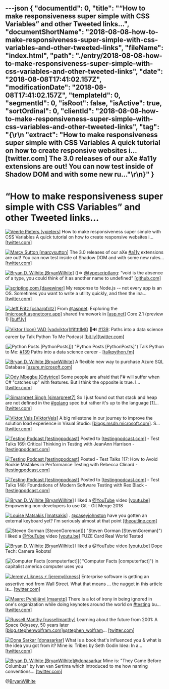 ---json
{
  "documentId": 0,
  "title": "“How to make responsiveness super simple with CSS Variables” and other Tweeted links…",
  "documentShortName": "2018-08-08-how-to-make-responsiveness-super-simple-with-css-variables-and-other-tweeted-links",
  "fileName": "index.html",
  "path": "./entry/2018-08-08-how-to-make-responsiveness-super-simple-with-css-variables-and-other-tweeted-links",
  "date": "2018-08-08T17:41:02.157Z",
  "modificationDate": "2018-08-08T17:41:02.157Z",
  "templateId": 0,
  "segmentId": 0,
  "isRoot": false,
  "isActive": true,
  "sortOrdinal": 0,
  "clientId": "2018-08-08-how-to-make-responsiveness-super-simple-with-css-variables-and-other-tweeted-links",
  "tag": "{\r\n  \"extract\": \"How to make responsiveness super simple with CSS Variables A quick tutorial on how to create responsive websites i…       [twitter.com] The 3.0 releases of our aXe       #a11y extensions are out! You can now test inside of Shadow DOM and with some new ru...\"\r\n}"
}
---

# “How to make responsiveness super simple with CSS Variables” and other Tweeted links…

[<img alt="Veerle Pieters [vpieters]" src="https://songhay.blob.core.windows.net/shared-social-twitter/vpieters.png">](http://t.co/A4ZEwCEPEs "Veerle Pieters [vpieters]") How to make responsiveness super simple with CSS Variables A quick tutorial on how to create responsive websites i… [[twitter.com]](https://twitter.com/i/web/status/981489191027724293)

[<img alt="Marcy Sutton [marcysutton]" src="https://songhay.blob.core.windows.net/shared-social-twitter/marcysutton.jpg">](https://t.co/CLt1pn8hLu "Marcy Sutton [marcysutton]") The 3.0 releases of our aXe [#a11y](http://twitter.com/search?q=%23a11y) extensions are out! You can now test inside of Shadow DOM and with some new rules… [[twitter.com]](https://twitter.com/i/web/status/981216839723200512)

[<img alt="Bryan D. Wilhite [BryanWilhite]" src="https://songhay.blob.core.windows.net/shared-social-twitter/BryanWilhite.jpeg">](http://t.co/UNdqV0Z1zz "Bryan D. Wilhite [BryanWilhite]") ()=&gt; [@typescriptlang](http://twitter.com/typescriptlang): “void is the absence of a type, you could think of it as another name to undefined” [[github.com]](https://github.com/Microsoft/TypeScript/issues/8322)

[<img alt="scripting.com [davewiner]" src="https://songhay.blob.core.windows.net/shared-social-twitter/davewiner.jpg">](https://t.co/ztgzDGiyOj "scripting.com [davewiner]") My response to Node.js -- not every app is an OS. Sometimes you want to write a utility quickly, and then the ina… [[twitter.com]](https://twitter.com/i/web/status/981907379678842880)

[<img alt="Jeff Fritz [csharpfritz]" src="https://songhay.blob.core.windows.net/shared-social-twitter/csharpfritz.jpg">](https://t.co/b3mDItgW1b "Jeff Fritz [csharpfritz]") From [@aspnet](http://twitter.com/aspnet): Exploring the [[microsoft.aspnetcore.app]](http://Microsoft.AspNetCore.App) shared framework in [[asp.net]](http://ASP.NET) Core 2.1 (preview 1) [[buff.ly]](https://buff.ly/2HLplIs)

[<img alt="Viktor (Icon) VAD [vadviktor]" src="https://songhay.blob.core.windows.net/shared-social-twitter/vadviktor.jpeg">](https://t.co/t7PbiIRHOC "Viktor (Icon) VAD [vadviktor]")[#iftttIMG](http://twitter.com/search?q=%23iftttIMG) 🐣🔊 [#139](http://twitter.com/search?q=%23139): Paths into a data science career by Talk Python To Me Podcast [[bit.ly]](http://bit.ly/2BlfuWm)[[twitter.com]](https://twitter.com/vadviktor/status/935953297357320193/photo/1)

[<img alt="Python Posts [PythonPosts]" src="https://songhay.blob.core.windows.net/shared-social-twitter/PythonPosts.jpg">]( "Python Posts [PythonPosts]") Talk Python to Me: [#139](http://twitter.com/search?q=%23139) Paths into a data science career - [[talkpython.fm]](https://talkpython.fm/episodes/show/139/paths-into-a-data-science-career)

[<img alt="Bryan D. Wilhite [BryanWilhite]" src="https://songhay.blob.core.windows.net/shared-social-twitter/BryanWilhite.jpeg">](http://t.co/UNdqV0Z1zz "Bryan D. Wilhite [BryanWilhite]") A flexible new way to purchase Azure SQL Database [[azure.microsoft.com]](https://azure.microsoft.com/blog/a-flexible-new-way-to-purchase-azure-sql-database/)

[<img alt="Ody Mbegbu [Odytrice]" src="https://songhay.blob.core.windows.net/shared-social-twitter/Odytrice.jpg">](https://t.co/8wuRpLOaxa "Ody Mbegbu [Odytrice]") Some people are afraid that F# will suffer when C# "catches up" with features. But I think the opposite is true. I… [[twitter.com]](https://twitter.com/i/web/status/981603722462625794)

[<img alt="Simarpreet Singh [simarpreet7]" src="https://songhay.blob.core.windows.net/shared-social-twitter/simarpreet7.jpg">](https://t.co/W0tBoVRm9m "Simarpreet Singh [simarpreet7]") So I just found out that stack and heap are not defined in the [#golang](http://twitter.com/search?q=%23golang) spec but rather it's up to the language [1]… [[twitter.com]](https://twitter.com/i/web/status/959642288900120576)

[<img alt="Viktor Veis [ViktorVeis]" src="https://songhay.blob.core.windows.net/shared-social-twitter/ViktorVeis.jpg">](http://t.co/MqYFq1Pyoi "Viktor Veis [ViktorVeis]") A big milestone in our journey to improve the solution load experience in Visual Studio: [[blogs.msdn.microsoft.com]](https://blogs.msdn.microsoft.com/visualstudio/2018/04/04/load-solutions-faster-with-visual-studio-2017-version-15-6/). S… [[twitter.com]](https://twitter.com/i/web/status/981579677398532096)

[<img alt="Testing Podcast [testingpodcast]" src="https://songhay.blob.core.windows.net/shared-social-twitter/testingpodcast.jpg">](http://t.co/3PXY36loEP "Testing Podcast [testingpodcast]") Posted to [[testingpodcast.com]](http://testingpodcast.com) - Test Talks 169: Critical Thinking in Testing with JeanAnn Harrison - [[testingpodcast.com]](https://testingpodcast.com/169-critical-thinking-in-testing-with-jeanann-harrison/)

[<img alt="Testing Podcast [testingpodcast]" src="https://songhay.blob.core.windows.net/shared-social-twitter/testingpodcast.jpg">](http://t.co/3PXY36loEP "Testing Podcast [testingpodcast]") Posted - Test Talks 117: How to Avoid Rookie Mistakes in Performance Testing with Rebecca Clinard - [[testingpodcast.com]](https://testingpodcast.com/117-how-to-avoid-rookie-mistakes-in-performance-testing-with-rebecca-clinard/)

[<img alt="Testing Podcast [testingpodcast]" src="https://songhay.blob.core.windows.net/shared-social-twitter/testingpodcast.jpg">](http://t.co/3PXY36loEP "Testing Podcast [testingpodcast]") Posted to [[testingpodcast.com]](http://testingpodcast.com) - Test Talks 148: Foundations of Modern Software Testing with Rex Black - [[testingpodcast.com]](https://testingpodcast.com/148-foundations-of-modern-software-testing-with-rex-black/)

[<img alt="Bryan D. Wilhite [BryanWilhite]" src="https://songhay.blob.core.windows.net/shared-social-twitter/BryanWilhite.jpeg">](http://t.co/UNdqV0Z1zz "Bryan D. Wilhite [BryanWilhite]") I liked a [@YouTube](http://twitter.com/YouTube) video [[youtu.be]](http://youtu.be/pY5i0Io86UQ?a) Empowering non-developers to use Git - Git Merge 2018

[<img alt="Louise Matsakis [lmatsakis]" src="https://songhay.blob.core.windows.net/shared-social-twitter/lmatsakis.jpg">](https://t.co/hWnvK2xaVi "Louise Matsakis [lmatsakis]") . [@caseyjohnston](http://twitter.com/caseyjohnston) have you gotten an external keyboard yet? I'm seriously almost at that point [[theoutline.com]](https://theoutline.com/post/2402/the-new-macbook-keyboard-is-ruining-my-life)

[<img alt="Steven Gorman [StevenGoreman]" src="https://songhay.blob.core.windows.net/shared-social-twitter/StevenGoreman.jpg">]( "Steven Gorman [StevenGoreman]") I liked a [@YouTube](http://twitter.com/YouTube) video [[youtu.be]](http://youtu.be/YrpxPxcd1wA?a) FUZE Card Real World Tested

[<img alt="Bryan D. Wilhite [BryanWilhite]" src="https://songhay.blob.core.windows.net/shared-social-twitter/BryanWilhite.jpeg">](http://t.co/UNdqV0Z1zz "Bryan D. Wilhite [BryanWilhite]") I liked a [@YouTube](http://twitter.com/YouTube) video [[youtu.be]](http://youtu.be/UIwdCN4dV6w?a) Dope Tech: Camera Robots!

[<img alt="Computer Facts [computerfact]" src="https://songhay.blob.core.windows.net/shared-social-twitter/computerfact.jpg">]( "Computer Facts [computerfact]") in capitalist america computer uses you

[<img alt="Jeremy Likness ⚡️ [jeremylikness]" src="https://songhay.blob.core.windows.net/shared-social-twitter/jeremylikness.jpg">](https://t.co/IbLCTBQJ41 "Jeremy Likness ⚡️ [jeremylikness]") Enterprise software is getting an assertive nod from Wall Street. What that means ... the nugget in this article is… [[twitter.com]](https://twitter.com/i/web/status/981903317604487168)

[<img alt="Maaret Pyhäjärvi [maaretp]" src="https://songhay.blob.core.windows.net/shared-social-twitter/maaretp.jpg">](https://t.co/DaxpqiqNwe "Maaret Pyhäjärvi [maaretp]") There is a lot of irony in being ignored in one's organization while doing keynotes around the world on [#testing](http://twitter.com/search?q=%23testing) bu… [[twitter.com]](https://twitter.com/i/web/status/981889419962716160)

[<img alt="Russell Manthy [russellmanthy]" src="https://songhay.blob.core.windows.net/shared-social-twitter/russellmanthy.jpg">](https://t.co/DEJMcwWoIQ "Russell Manthy [russellmanthy]") Learning about the future from 2001: A Space Odyssey, 50 years later [[blog.stephenwolfram.com]](http://blog.stephenwolfram.com/2018/04/learning-about-the-future-from-2001-a-space-odyssey-fifty-years-later/)[@stephen_wolfram](http://twitter.com/stephen_wolfram)… [[twitter.com]](https://twitter.com/i/web/status/981923225021173760)

[<img alt="Dona Sarkar [donasarkar]" src="https://songhay.blob.core.windows.net/shared-social-twitter/donasarkar.jpg">](https://t.co/6D6oayhemZ "Dona Sarkar [donasarkar]") What is a book that's influenced you &amp; what is the idea you got from it? Mine is: Tribes by Seth Godin Idea: In a… [[twitter.com]](https://twitter.com/i/web/status/981898443642757120)

[<img alt="Bryan D. Wilhite [BryanWilhite]" src="https://songhay.blob.core.windows.net/shared-social-twitter/BryanWilhite.jpeg">](http://t.co/UNdqV0Z1zz "Bryan D. Wilhite [BryanWilhite]")[@donasarkar](http://twitter.com/donasarkar) Mine is: "They Came Before Columbus" by Ivan van Sertima which introduced to me how naming conventions… [[twitter.com]](https://twitter.com/i/web/status/981913793646112769)

@[BryanWilhite](https://twitter.com/BryanWilhite)
